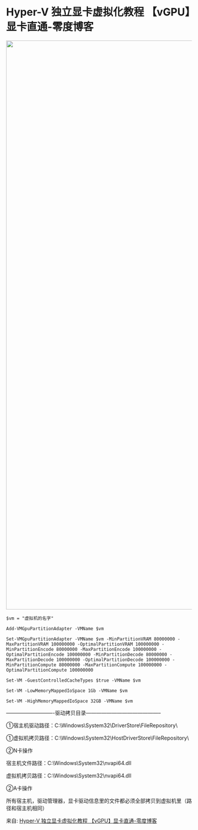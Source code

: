 <h1>Hyper-V 独立显卡虚拟化教程 【vGPU】显卡直通-零度博客</h1>
<div class="lake-content" typography="classic">
  <p id="u7b4a2413" class="ne-p">
    <img src="https://cdn.nlark.com/yuque/0/2024/webp/218985/1733726071804-62d6ae65-9e59-4164-9b76-0b9a4ffa01cb.webp" width="1540" id="ue35f9375" class="ne-image"></p><pre data-language="plain" id="Sxxp8" class="ne-codeblock language-plain"><code>$vm = &quot;虚拟机的名字&quot;</code></pre><pre data-language="plain" id="carkF" class="ne-codeblock language-plain"><code>Add-VMGpuPartitionAdapter -VMName $vm</code></pre><pre data-language="plain" id="xaZdf" class="ne-codeblock language-plain"><code>Set-VMGpuPartitionAdapter -VMName $vm -MinPartitionVRAM 80000000 -MaxPartitionVRAM 100000000 -OptimalPartitionVRAM 100000000 -MinPartitionEncode 80000000 -MaxPartitionEncode 100000000 -OptimalPartitionEncode 100000000 -MinPartitionDecode 80000000 -MaxPartitionDecode 100000000 -OptimalPartitionDecode 100000000 -MinPartitionCompute 80000000 -MaxPartitionCompute 100000000 -OptimalPartitionCompute 100000000</code></pre><pre data-language="plain" id="rPOIn" class="ne-codeblock language-plain"><code>Set-VM -GuestControlledCacheTypes $true -VMName $vm</code></pre><pre data-language="plain" id="pm26w" class="ne-codeblock language-plain"><code>Set-VM -LowMemoryMappedIoSpace 1Gb -VMName $vm</code></pre><pre data-language="plain" id="DZtcc" class="ne-codeblock language-plain"><code>Set-VM -HighMemoryMappedIoSpace 32GB -VMName $vm</code></pre>
  <p id="u00b7007c" class="ne-p"><span class="ne-text"></span></p>
  <p id="u1449a0d4" class="ne-p"><span class="ne-text">—————————-驱动拷贝目录——————————————–</span></p>
  <p id="u7352bf1f" class="ne-p"><span class="ne-text">①宿主机驱动路径：C:\Windows\System32\DriverStore\FileRepository\</span></p>
  <p id="u330d4de5" class="ne-p"><span class="ne-text">①虚拟机拷贝路径：C:\Windows\System32\HostDriverStore\FileRepository\</span></p>
  <p id="u05bb08f7" class="ne-p"><span class="ne-text"></span></p>
  <p id="u3766f2a1" class="ne-p"><span class="ne-text">②N卡操作</span></p>
  <p id="u9760a19f" class="ne-p"><span class="ne-text">宿主机文件路径：C:\Windows\System32\nvapi64.dll</span></p>
  <p id="u5ad401f2" class="ne-p"><span class="ne-text">虚拟机拷贝路径：C:\Windows\System32\nvapi64.dll</span></p>
  <p id="u0799e185" class="ne-p"><span class="ne-text"></span></p>
  <p id="udba919ba" class="ne-p"><span class="ne-text">②A卡操作</span></p>
  <p id="ucdb9969b" class="ne-p"><span class="ne-text">所有宿主机，驱动管理器，显卡驱动信息里的文件都必须全部拷贝到虚拟机里（路径和宿主机相同）<br /></span></p>
  <div class="ne-quote">
    <p id="uc20269c2" class="ne-p"><span class="ne-text">来自: </span><a href="https://www.freedidi.com/9857.html" data-href="https://www.freedidi.com/9857.html" target="_blank" class="ne-link"><span class="ne-text">Hyper-V 独立显卡虚拟化教程 【vGPU】显卡直通-零度博客</span></a></p>
  </div>
</div>
